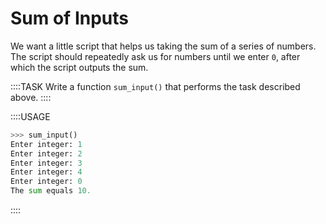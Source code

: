 # Sum of Inputs

We want a little script that helps us taking the sum of a series of numbers.
The script should repeatedly ask us for numbers until we enter `0`, after which the script outputs the sum.

::::TASK
Write a function `sum_input()` that performs the task described above.
::::

::::USAGE

```python
>>> sum_input()
Enter integer: 1
Enter integer: 2
Enter integer: 3
Enter integer: 4
Enter integer: 0
The sum equals 10.
```

::::
